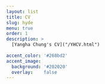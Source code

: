 ```yaml
---
layout: list
title: CV
slug: hyde
menu: true
order: 1
description: >
  [Yangha Chung's CV]("/YHCV.html")
  
accent_color: '#268bd2'
accent_image:
  background: '#202020'
  overlay:    false
---
```

